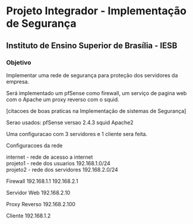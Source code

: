 
# Projeto Integrador - Implementação de Segurança

## Instituto de Ensino Superior de Brasília - IESB  

### Objetivo  
  Implementar uma rede de segurança para proteção dos servidores da empresa.

Será implementado um pfSense como firewall, um serviço de pagina web com o Apache um proxy reverso com o squid.

[citacoes de boas praticas na Implementação de sistemas de Segurança]

Serao usados:
pfSense versao 2.4.3
squid
Apache2

Uma configuracao com 3 servidores e 1 cliente sera feita.

Configuracoes da rede

internet - rede de acesso a internet  
projeto1 - rede dos usuarios 192.168.1.0/24  
projeto2 - rede dos servidores 192.168.2.0/24  


Firewall
192.168.1.1
192.168.2.1

Servidor Web
192.168.2.10

Proxy Reverso
192.168.2.100

Cliente
192.168.1.2

